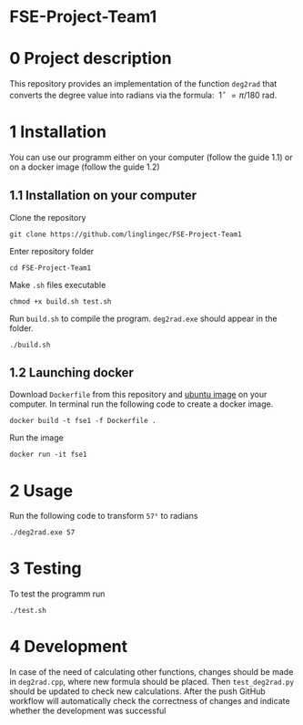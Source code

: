 # FSE-Project-Team1

# 0 Project description
This repository provides an implementation of the function `deg2rad` that converts the degree value into radians via the formula:
$\ 1^{\circ} \ = \pi/180 \ \text{rad}$.

# 1 Installation
You can use our programm either on your computer (follow the guide 1.1) or on a docker image (follow the guide 1.2)

## 1.1 Installation on your computer

Clone the repository

```commandline
git clone https://github.com/linglingec/FSE-Project-Team1
```

Enter repository folder

```commandline
cd FSE-Project-Team1
```

Make `.sh` files executable

```
chmod +x build.sh test.sh
```

Run `build.sh` to compile the program. `deg2rad.exe` should appear in the folder. 

```commandline
./build.sh
```

## 1.2 Launching docker 

Download `Dockerfile` from this repository and [ubuntu image](https://hub.docker.com/_/ubuntu) on your computer. In terminal run the following code to create a docker image.

```commandline
docker build -t fse1 -f Dockerfile .
```

Run the image

```commandline
docker run -it fse1
```

# 2 Usage

Run the following code to transform `57°` to radians

```commandline
./deg2rad.exe 57
```

# 3 Testing

To test the programm run 

```commandline
./test.sh
```

# 4 Development

In case of the need of calculating other functions, changes should be made in  `deg2rad.cpp`, where new formula should be placed. Then `test_deg2rad.py` should be updated to check new calculations. After the push GitHub workflow will automatically check the correctness of changes and indicate whether the development was successful
